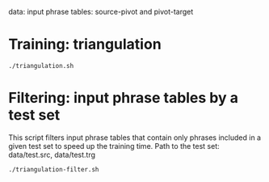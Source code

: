 data: input phrase tables: source-pivot and pivot-target

# Training: triangulation

    ./triangulation.sh

# Filtering: input phrase tables by a test set

This script filters input phrase tables that contain only phrases included in a given test set to speed up the training time.
Path to the test set: data/test.src, data/test.trg

    ./triangulation-filter.sh

